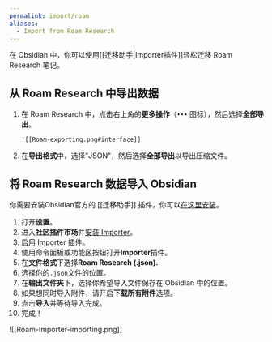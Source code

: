 ```yaml
---
permalink: import/roam
aliases:
  - Import from Roam Research
---
```


在 Obsidian 中，你可以使用[[迁移助手|Importer插件]]轻松迁移 Roam Research 笔记。

## 从 Roam Research 中导出数据

1. 在 Roam Research 中，点击右上角的**更多操作**（`•••` 图标），然后选择**全部导出**。
   
	   ![[Roam-exporting.png#interface]]
2. 在**导出格式**中，选择"JSON"，然后选择**全部导出**以导出压缩文件。

## 将 Roam Research 数据导入 Obsidian

你需要安装Obsidian官方的 [[迁移助手]] 插件，你可以[在这里安装](obsidian://show-plugin?id=obsidian-importer)。

1. 打开**设置**。
2. 进入**社区插件市场**并[安装 Importer](obsidian://show-plugin?id=obsidian-importer)。
3. 启用 Importer 插件。
4. 使用命令面板或功能区按钮打开**Importer**插件。
5. 在**文件格式**下选择**Roam Research (.json).**
6. 选择你的`.json`文件的位置。
7. 在**输出文件夹**下，选择你希望导入文件保存在 Obsidian 中的位置。
8. 如果想同时导入附件，请开启**下载所有附件**选项。
9. 点击**导入**并等待导入完成。
10. 完成！

![[Roam-Importer-importing.png]]
